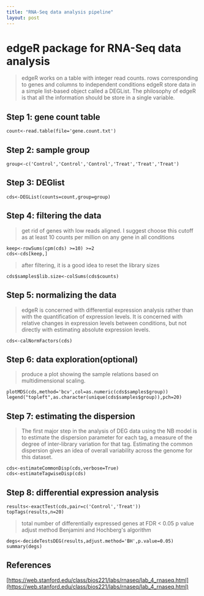 ```yaml
---
title: "RNA-Seq data analysis pipeline"
layout: post
---
```


# edgeR package for RNA-Seq data analysis


> edgeR works on a table with integer read counts.
rows corresponding to genes and columns to independent conditions
edgeR store data in a simple list-based object called a DEGList.
The philosophy of edgeR is that all the information should be store in a single variable.


## Step 1: gene count table

	count<-read.table(file='gene.count.txt')

## Step 2: sample group


	group<-c('Control','Control','Control','Treat','Treat','Treat')


## Step 3: DEGlist  


	cds<-DEGList(counts=count,group=group)


## Step 4: filtering the data

> get rid of genes with low reads aligned. 
I suggest choose this cutoff as at least 10 counts per million on any gene in all conditions


	keep<-rowSums(cpm(cds) >=10) >=2
	cds<-cds[keep,]


> after filtering, it is a good idea to reset the library sizes


	cds$samples$lib.size<-colSums(cds$counts)

## Step 5: normalizing the data

> edgeR is concerned with differential expression analysis rather than with the quantification of expression levels. It is concerned with relative changes in expression levels between conditions, but not directly with estimating absolute expression levels.


	cds<-calNormFactors(cds)

## Step 6: data exploration(optional)

> produce a plot showing the sample relations based on multidimensional scaling.


	plotMDS(cds,method='bcv',col=as.numeric(cds$samples$group))
	legend("topleft",as.character(unique(cds$samples$group)),pch=20)


## Step 7: estimating the dispersion

> The first major step in the analysis of DEG data using the NB model is to estimate the dispersion parameter for each tag, a measure of the degree of inter-library variation for that tag. Estimating the common dispersion gives an idea of overall variability across the genome for this dataset.


	cds<-estimateCommonDisp(cds,verbose=True)
	cds<-estimateTagwiseDisp(cds)


## Step 8: differential expression analysis


	results<-exactTest(cds,pair=c('Control','Treat'))
	topTags(results,n=20)


> total number of differentially expressed genes at FDR < 0.05 
p value adjust method Benjamini and Hochberg's algorithm


	degs<-decideTestsDEG(results,adjust.method='BH',p.value=0.05)
	summary(degs)






## References

[https://web.stanford.edu/class/bios221/labs/rnaseq/lab_4_rnaseq.html](https://web.stanford.edu/class/bios221/labs/rnaseq/lab_4_rnaseq.html)
